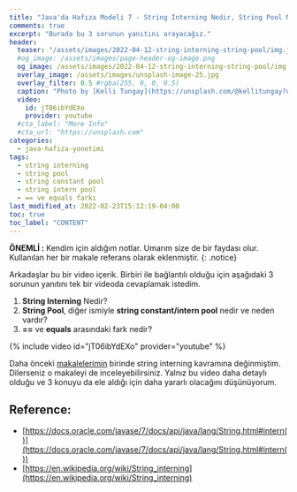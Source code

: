 ```yaml
---
title: "Java'da Hafıza Modeli 7 - String Interning Nedir, String Pool Nedir, == ve equals Arasındaki Fark"
comments: true
excerpt: "Burada bu 3 sorunun yanıtını arayacağız."
header:
  teaser: "/assets/images/2022-04-12-string-interning-string-pool/img.jpeg"
  #og_image: /assets/images/page-header-og-image.png
  og_image: /assets/images/2022-04-12-string-interning-string-pool/img.jpeg
  overlay_image: /assets/images/unsplash-image-25.jpg
  overlay_filter: 0.5 #rgba(255, 0, 0, 0.5)
  caption: "Photo by [Kelli Tungay](https://unsplash.com/@kellitungay?utm_source=unsplash&utm_medium=referral&utm_content=creditCopyText) on Unsplash"
  video:
    id: jT06ibYdEXo
    provider: youtube
  #cta_label: "More Info"
  #cta_url: "https://unsplash.com"
categories:
  - java-hafiza-yonetimi
tags:
  - string interning
  - string pool
  - string constant pool
  - string intern pool
  - == ve equals farkı
last_modified_at: 2022-02-23T15:12:19-04:00
toc: true
toc_label: "CONTENT"
---
```




**ÖNEMLİ :** Kendim için aldığım notlar. Umarım size de bir faydası olur. Kullanılan her bir makale referans olarak eklenmiştir.
{: .notice}

Arkadaşlar bu bir video içerik. Birbiri ile bağlantılı olduğu için aşağıdaki 3 sorunun yanıtını tek bir videoda cevaplamak istedim.

1. **String Interning** Nedir?
2. **String Pool**, diğer ismiyle **string constant/intern pool** nedir ve neden vardır?
3. **==** ve **equals** arasındaki fark nedir?

{% include video id="jT06ibYdEXo" provider="youtube" %}

Daha önceki [makalelerimin](/java-hafiza-yonetimi/Java-memory-models-primitive-types/#string-interning) birinde string interning kavramına değinmiştim. Dilerseniz o makaleyi de inceleyebilirsiniz. Yalnız bu video daha detaylı olduğu ve 3 konuyu da ele aldığı için daha yararlı olacağını düşünüyorum.

## Reference:
* [https://docs.oracle.com/javase/7/docs/api/java/lang/String.html#intern()](https://docs.oracle.com/javase/7/docs/api/java/lang/String.html#intern())
* [https://en.wikipedia.org/wiki/String_interning](https://en.wikipedia.org/wiki/String_interning)
